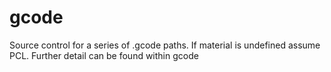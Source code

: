 # gcode
Source control for a series of .gcode paths.
If material is undefined assume PCL. Further detail can be found within gcode
